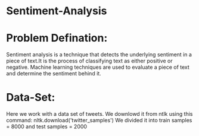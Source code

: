 # Sentiment-Analysis

# Problem Defination:
Sentiment analysis is a technique that detects the underlying sentiment in a piece of text.It is the process of classifying text as either positive or negative. Machine learning techniques are used to evaluate a piece of text and determine the sentiment behind it.

# Data-Set:

Here we work with a data set of tweets. 
We downlowd it from ntlk using this command:  nltk.download('twitter_samples')
We divided it into train samples = 8000 and test samples = 2000  


